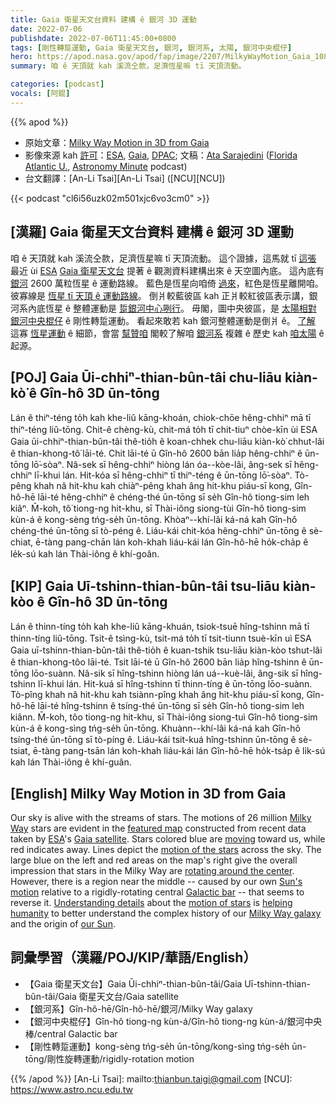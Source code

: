 ```yaml
---
title: Gaia 衛星天文台資料 建構 ê 銀河 3D 運動
date: 2022-07-06
publishdate: 2022-07-06T11:45:00+0800
tags: [剛性轉踅運動, Gaia 衛星天文台, 銀河, 銀河系, 太陽, 銀河中央棍仔]
hero: https://apod.nasa.gov/apod/fap/image/2207/MilkyWayMotion_Gaia_1080.jpg
summary: 咱 ê 天頂就 kah 溪流仝款，足濟恆星嘛 tī 天頂流動。

categories: [podcast]
vocals: [阿錕]
---
```


{{% apod %}}

- 原始文章：[Milky Way Motion in 3D from Gaia](https://apod.nasa.gov/apod/ap220706.html)
- 影像來源 kah [許可](https://www.esa.int/ESA_Multimedia/Terms_and_Conditions)：[ESA](https://www.esa.int/), [Gaia](https://sci.esa.int/web/gaia), [DPAC](https://www.cosmos.esa.int/web/gaia/dpac/consortium); 文稿：[Ata Sarajedini](https://www.fau.edu/diversity-platform/about/sarajedini/) ([Florida Atlantic U.](https://www.physics.fau.edu/), [Astronomy Minute](https://open.spotify.com/show/3FD3BcXyAmVwyEqjb0tqHs) podcast)
- 台文翻譯：[An-Li Tsai][An-Li Tsai] ([NCU][NCU])

{{< podcast "cl6i56uzk02m501xjc6vo3cm0" >}}

## [漢羅] Gaia 衛星天文台資料 建構 ê 銀河 3D 運動
咱 ê 天頂就 kah 溪流仝款，足濟恆星嘛 tī 天頂流動。
這个證據，這馬就 tī [這張][featured map] 最近 ùi [ESA][ESA] [Gaia 衛星天文台][Gaia satellite] 提著 ê 觀測資料建構出來 ê 天空圖內底。
這內底有 [銀河][Milky Way] 2600 萬粒恆星 ê 運動路線。
藍色是恆星向咱倚 [過來][moving]，紅色是恆星離開咱。
彼寡線是 [恆星 tī 天頂 ê 運動路線][motion of the stars]。
倒爿較藍彼區 kah 正爿較紅彼區表示講，銀河系內底恆星 ê 整體運動是 [踅銀河中心咧行][rotating around the center]。
毋閣，圖中央彼區，是 [太陽相對][Sun's motion] [銀河中央棍仔][Galactic bar] ê 剛性轉踅運動。
看起來敢若 kah 銀河整體運動是倒爿 ê。
[了解][Understanding details] 這寡 [恆星運動][motion of stars] ê 細節，會當 [幫贊咱][helping humanity] 閣較了解咱 [銀河系][Milky Way galaxy] 複雜 ê 歷史 kah [咱太陽][our Sun] ê 起源。



## [POJ] Gaia Ūi-chhiⁿ-thian-bûn-tâi chu-liāu kiàn-kò͘ ê Gîn-hô 3D ūn-tōng
Lán ê thiⁿ-téng to̍h kah khe-liû kāng-khoán, chiok-chōe hêng-chhiⁿ mā tī thiⁿ-téng liû-tōng.
Chit-ê chèng-kù, chit-má to̍h tī chit-tiuⁿ chòe-kīn ùi ESA Gaia ūi-chhiⁿ-thian-bûn-tâi thê-tio̍h ê koan-chhek chu-liāu kiàn-kò͘ chhut-lâi ê thian-khong-tô͘ lāi-té.
Chit lāi-té ū Gîn-hô 2600 bān lia̍p hêng-chhiⁿ ê ūn-tōng lō͘-sòaⁿ.
Nâ-sek sī hêng-chhiⁿ hiòng lán óa--kòe-lâi, âng-sek sī hêng-chhiⁿ lī-khui lán.
Hit-kóa sī hêng-chhiⁿ tī thiⁿ-téng ê ūn-tōng lō͘-sòaⁿ.
Tò-pêng khah nâ hit-khu kah chiàⁿ-pêng khah âng hit-khu piáu-sī kong, Gîn-hô-hē lāi-té hêng-chhiⁿ ê chéng-thé ūn-tōng sī se̍h Gîn-hô tiong-sim leh kiâⁿ.
M̄-koh, tô͘ tiong-ng hit-khu, sī Thài-iông siong-tùi Gîn-hô tiong-sim kùn-á ê kong-sèng tńg-se̍h ūn-tōng.
Khòaⁿ--khí-lâi ká-ná kah Gîn-hô chéng-thé ūn-tōng sī tò-péng ê.
Liáu-kái chit-kóa hêng-chhiⁿ ūn-tōng ê sè-chiat, ē-tàng pang-chān lán koh-khah liáu-kái lán Gîn-hô-hē ho̍k-cha̍p ê le̍k-sú kah lán Thài-iông ê khí-goân.

## [KIP] Gaia Uī-tshinn-thian-bûn-tâi tsu-liāu kiàn-kòo ê Gîn-hô 3D ūn-tōng
Lán ê thinn-tíng to̍h kah khe-liû kāng-khuán, tsiok-tsuē hîng-tshinn mā tī thinn-tíng liû-tōng.
Tsit-ê tsìng-kù, tsit-má to̍h tī tsit-tiunn tsuè-kīn uì ESA Gaia uī-tshinn-thian-bûn-tâi thê-tio̍h ê kuan-tshik tsu-liāu kiàn-kòo tshut-lâi ê thian-khong-tôo lāi-té.
Tsit lāi-té ū Gîn-hô 2600 bān lia̍p hîng-tshinn ê ūn-tōng lōo-suànn.
Nâ-sik sī hîng-tshinn hiòng lán uá--kuè-lâi, âng-sik sī hîng-tshinn lī-khui lán.
Hit-kuá sī hîng-tshinn tī thinn-tíng ê ūn-tōng lōo-suànn.
Tò-pîng khah nâ hit-khu kah tsiànn-pîng khah âng hit-khu piáu-sī kong, Gîn-hô-hē lāi-té hîng-tshinn ê tsíng-thé ūn-tōng sī se̍h Gîn-hô tiong-sim leh kiânn.
M̄-koh, tôo tiong-ng hit-khu, sī Thài-iông siong-tuì Gîn-hô tiong-sim kùn-á ê kong-sìng tńg-se̍h ūn-tōng.
Khuànn--khí-lâi ká-ná kah Gîn-hô tsíng-thé ūn-tōng sī tò-píng ê.
Liáu-kái tsit-kuá hîng-tshinn ūn-tōng ê sè-tsiat, ē-tàng pang-tsān lán koh-khah liáu-kái lán Gîn-hô-hē ho̍k-tsa̍p ê li̍k-sú kah lán Thài-iông ê khí-guân.


## [English] Milky Way Motion in 3D from Gaia

Our sky is alive with the streams of stars.
The motions of 26 million [Milky Way][Milky Way] stars are evident in the [featured map][featured map] constructed from recent data taken by [ESA][ESA]'s [Gaia satellite][Gaia satellite].
Stars colored blue are [moving][moving] toward us, while red indicates away.
Lines depict the [motion of the stars][motion of the stars] across the sky.
The large blue on the left and red areas on the map's right give the overall impression that stars in the Milky Way are [rotating around the center][rotating around the center].
However, there is a region near the middle -- caused by our own [Sun's motion][Sun's motion] relative to a rigidly-rotating central [Galactic bar][Galactic bar] -- that seems to reverse it.
[Understanding details][Understanding details] about the [motion of stars][motion of stars] is [helping humanity][helping humanity] to better understand the complex history of our [Milky Way galaxy][Milky Way galaxy] and the origin of [our Sun][our Sun].

## 詞彙學習（漢羅/POJ/KIP/華語/English）
- 【Gaia 衛星天文台】Gaia Ūi-chhiⁿ-thian-bûn-tâi/Gaia Uī-tshinn-thian-bûn-tâi/Gaia 衛星天文台/Gaia satellite
- 【銀河系】Gîn-hô-hē/Gîn-hô-hē/銀河/Milky Way galaxy
- 【銀河中央棍仔】Gîn-hô tiong-ng kùn-á/Gîn-hô tiong-ng kùn-á/銀河中央棒/central Galactic bar
- 【剛性轉踅運動】kong-sèng tńg-se̍h ūn-tōng/kong-sìng tńg-se̍h ūn-tōng/剛性旋轉運動/rigidly-rotation motion


{{% /apod %}}
[An-Li Tsai]: mailto:thianbun.taigi@gmail.com
[NCU]: https://www.astro.ncu.edu.tw

[copyright]: https://apod.nasa.gov/apod/fap/lib/about_apod.html#srapply

[Milky Way]:https://open.spotify.com/episode/3Tt2UH0yDcULzeIXmUJeOQ
[featured map]:https://www.esa.int/ESA_Multimedia/Images/2022/06/Gaia_s_Milky_Way_in_motion_3D
[ESA]:https://www.esa.int/
[Gaia satellite]:https://ras.ac.uk/news-and-press/news/new-gaia-data-reveals-secrets-universe-0
[moving]:https://open.spotify.com/episode/5cXk1wfFRlPTXsGnVj8wYR
[motion of the stars]:https://open.spotify.com/episode/1CdS8mAzHMGdys1xjUtgOm
[rotating around the center]:http://www.astro.wisc.edu/~stantzos/index.html
[Sun's motion]:https://apod.nasa.gov/apod/ap100829.html
[Galactic bar]:https://apod.nasa.gov/apod/ap200611.html
[Understanding details]:https://cdn.pixabay.com/photo/2019/09/04/08/24/cat-4451003_1280.jpg
[motion of stars]:https://ui.adsabs.harvard.edu/abs/2022AAS...24021601K/abstract
[helping humanity]:https://open.spotify.com/episode/399Iy3Sxvh0uoEATyHKjbZ
[Milky Way galaxy]:http://www.atlasoftheuniverse.com/galaxy.html
[our Sun]:https://spaceplace.nasa.gov/menu/sun/
